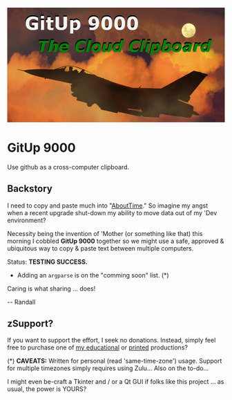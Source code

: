 ![PUnofficial Logo](https://github.com/soft9000/gitup/blob/main/images/GitUp9kLogoReal.png)

# GitUp 9000
Use github as a cross-computer clipboard.

## Backstory
I need to copy and paste much into "[AboutTime](https://github.com/soft9000/AboutTime)." So imagine my angst when a recent upgrade shut-down my ability to move data out of my 'Dev environment?

Necessity being the invention of 'Mother (or something like that) this morning I cobbled **GitUp 9000** together so we might use a safe, approved & ubiquitous way to copy & paste text between multiple computers.

Status: **TESTING SUCCESS.**

- Adding an `argparse` is on the "comming soon" list. (*)

Caring is what sharing ... does!

-- Randall


## zSupport?
If you want to support the effort, I seek no donations. Instead, simply feel free to purchase one of [my educational](https://www.udemy.com/user/randallnagy2/) or [printed](https://www.amazon.com/Randall-Nagy/e/B08ZJLH1VN?ref=sr_ntt_srch_lnk_1&qid=1660050704&sr=8-1) productions?

(*) **CAVEATS:** Written for personal (read 'same-time-zone') usage. Support for multiple timezones simply requires using Zulu... Also on the to-do... 

I might even be-craft a Tkinter and / or a Qt GUI if folks like this project ... as usual, the power is YOURS?

